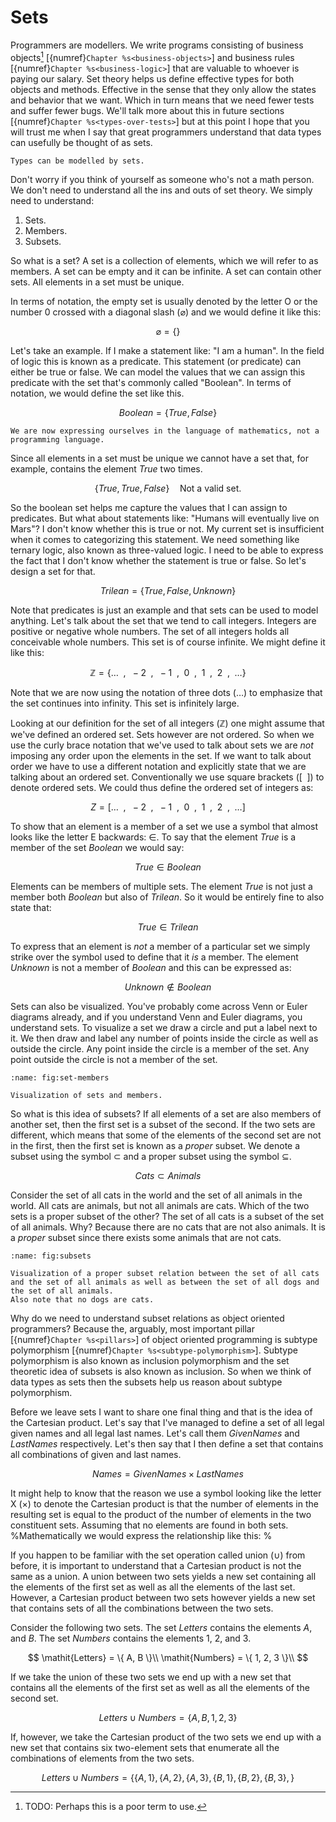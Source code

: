 # Sets

Programmers are modellers.
We write programs consisting of business objects[^business-objects] [{numref}`Chapter %s<business-objects>`]
and business rules [{numref}`Chapter %s<business-logic>`] that are valuable to whoever is paying our salary.
Set theory helps us define effective types for both objects and methods.
Effective in the sense that they only allow the states and behavior that we want.
Which in turn means that we need fewer tests and suffer fewer bugs.
We'll talk more about this in future sections [{numref}`Chapter %s<types-over-tests>`] but at this point I hope that you will trust me when I say that great programmers understand that data types can usefully be thought of as sets.

[^business-objects]: TODO: Perhaps this is a poor term to use.

```{important}
Types can be modelled by sets.
```

Don't worry if you think of yourself as someone who's not a math person.
We don't need to understand all the ins and outs of set theory.
We simply need to understand:

1. Sets.
2. Members.
3. Subsets.

So what is a set?
A set is a collection of elements, which we will refer to as members.
A set can be empty and it can be infinite.
A set can contain other sets.
All elements in a set must be unique.

In terms of notation, the empty set is usually denoted by the letter O or the number 0 crossed with a diagonal slash ($\varnothing$) and we would define it like this:

$$
\varnothing = \{ \}
$$

Let's take an example.
If I make a statement like: "I am a human".
In the field of logic this is known as a predicate.
This statement (or predicate) can either be true or false.
We can model the values that we can assign this predicate with the set that's commonly called "Boolean".
In terms of notation, we would define the set like this.

$$
\mathit{Boolean} = \{ \mathit{True}, \mathit{False} \}
$$

```{caution}
We are now expressing ourselves in the language of mathematics, not a programming language.
```

Since all elements in a set must be unique we cannot have a set that, for example, contains the element $\mathit{True}$ two times.

$$
\{ \mathit{True}, \mathit{True}, \mathit{False} \} \quad \text{Not a valid set.}
$$

So the boolean set helps me capture the values that I can assign to predicates.
But what about statements like: "Humans will eventually live on Mars"?
I don't know whether this is true or not.
My current set is insufficient when it comes to categorizing this statement.
We need something like ternary logic, also known as three-valued logic.
I need to be able to express the fact that I don't know whether the statement is true or false.
So let's design a set for that.

$$
\mathit{Trilean} = \{ \mathit{True}, \mathit{False}, \mathit{Unknown} \}
$$

Note that predicates is just an example and that sets can be used to model anything.
Let's talk about the set that we tend to call integers.
Integers are positive or negative whole numbers.
The set of all integers holds all conceivable whole numbers.
This set is of course infinite.
We might define it like this:

$$
\mathbb{Z} = \{ \dotsc \enspace , \enspace -2 \enspace , \enspace -1 \enspace , \enspace 0 \enspace , \enspace 1 \enspace , \enspace 2 \enspace , \enspace \dotsc \}
$$

Note that we are now using the notation of three dots ($\dotsc$) to emphasize that the set continues into infinity.
This set is infinitely large.

Looking at our definition for the set of all integers ($\mathbb{Z}$) one might assume that we've defined an ordered set.
Sets however are not ordered.
So when we use the curly brace notation that we've used to talk about sets we are *not* imposing any order upon the elements in the set.
If we want to talk about order we have to use a different notation and explicitly state that we are talking about an ordered set.
Conventionally we use square brackets ($[\enspace]$) to denote ordered sets.
We could thus define the ordered set of integers as:

$$
Z = [ \dotsc \enspace , \enspace -2 \enspace , \enspace -1 \enspace , \enspace 0 \enspace , \enspace 1 \enspace , \enspace 2 \enspace , \enspace \dotsc ]
$$

To show that an element is a member of a set we use a symbol that almost looks like the letter E backwards: $\in$.
To say that the element $\mathit{True}$ is a member of the set $\mathit{Boolean}$ we would say:

$$
\mathit{True} \in \mathit{Boolean}
$$

Elements can be members of multiple sets.
The element $\mathit{True}$ is not just a member both $\mathit{Boolean}$ but also of $\mathit{Trilean}$.
So it would be entirely fine to also state that:

$$
\mathit{True} \in \mathit{Trilean}
$$

To express that an element is *not* a member of a particular set we simply strike over the symbol used to define that it *is* a member.
The element $\mathit{Unknown}$ is not a member of $\mathit{Boolean}$ and this can be expressed as:

$$
\mathit{Unknown} \not\in \mathit{Boolean}
$$


Sets can also be visualized.
You've probably come across Venn or Euler diagrams already, and if you understand Venn and Euler diagrams, you understand sets.
To visualize a set we draw a circle and put a label next to it.
We then draw and label any number of points inside the circle as well as outside the circle.
Any point inside the circle is a member of the set.
Any point outside the circle is not a member of the set.

```{figure} ../images/sets-and-members.jpg
:name: fig:set-members

Visualization of sets and members.
```

So what is this idea of subsets?
If all elements of a set are also members of another set, then the first set is a subset of the second.
If the two sets are different, which means that some of the elements of the second set are not in the first, then the first set is known as a *proper* subset.
We denote a subset using the symbol $\subset$ and a proper subset using the symbol $\subseteq$.

$$
\mathit{Cats} \subset \mathit{Animals}
$$

Consider the set of all cats in the world and the set of all animals in the world.
All cats are animals, but not all animals are cats.
Which of the two sets is a proper subset of the other?
The set of all cats is a subset of the set of all animals.
Why? Because there are no cats that are not also animals.
It is a *proper* subset since there exists some animals that are not cats.

```{figure} ../images/subsets.jpg
:name: fig:subsets

Visualization of a proper subset relation between the set of all cats and the set of all animals as well as between the set of all dogs and the set of all animals.
Also note that no dogs are cats.
```

Why do we need to understand subset relations as object oriented programmers?
Because the, arguably, most important pillar [{numref}`Chapter %s<pillars>`] of object oriented programming is subtype polymorphism [{numref}`Chapter %s<subtype-polymorphism>`].
Subtype polymorphism is also known as inclusion polymorphism and the set theoretic idea of subsets is also known as inclusion.
So when we think of data types as sets then the subsets help us reason about subtype polymorphism.

Before we leave sets I want to share one final thing and that is the idea of the Cartesian product.
Let's say that I've managed to define a set of all legal given names and all legal last names.
Let's call them $\mathit{GivenNames}$ and $\mathit{LastNames}$ respectively.
Let's then say that I then define a set that contains all combinations of given and last names.

$$
\mathit{Names} = \mathit{GivenNames} \times \mathit{LastNames}
$$

It might help to know that the reason we use a symbol looking like the letter X ($\times$) to denote the Cartesian product is that the number of elements in the resulting set is equal to the product of the number of elements in the two constituent sets.
Assuming that no elements are found in both sets.
%Mathematically we would express the relationship like this:
%$$
%|\mathit{Names}| = |\mathit{GivenNames}| * |\mathit{LastNames}|
%$$

If you happen to be familiar with the set operation called union ($\cup$) from before, it is important to understand that a Cartesian product is not the same as a union.
A union between two sets yields a new set containing all the elements of the first set as well as all the elements of the last set.
However, a Cartesian product between two sets however yields a new set that contains sets of all the combinations between the two sets.

Consider the following two sets.
The set $\mathit{Letters}$ contains the elements $A$, and $B$.
The set $\mathit{Numbers}$ contains the elements $1$, $2$, and $3$.

$$
\mathit{Letters} = \{ A, B \}\\
\mathit{Numbers} = \{ 1, 2, 3 \}\\
$$

If we take the union of these two sets we end up with a new set that contains all the elements of the first set as well as all the elements of the second set.

$$
\mathit{Letters} \cup \mathit{Numbers} = \{ A, B, 1, 2, 3 \}
$$

If, however, we take the Cartesian product of the two sets we end up with a new set that contains six two-element sets that enumerate all the combinations of elements from the two sets.

$$
\mathit{Letters} \cup \mathit{Numbers} = \{
\{ A, 1 \},
\{ A, 2 \},
\{ A, 3 \},
\{ B, 1 \},
\{ B, 2 \},
\{ B, 3 \},
\}
$$

